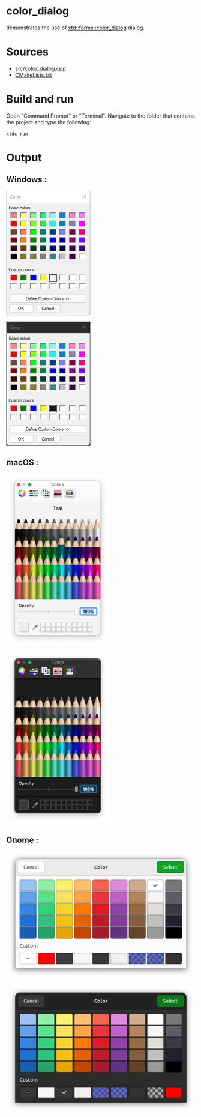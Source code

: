 # color_dialog

demonstrates the use of [xtd::forms::color_dialog](https://codedocs.xyz/gammasoft71/xtd/classxtd_1_1forms_1_1color__dialog.html) dialog.

# Sources

* [src/color_dialog.cpp](src/color_dialog.cpp)
* [CMakeLists.txt](CMakeLists.txt)

# Build and run

Open "Command Prompt" or "Terminal". Navigate to the folder that contains the project and type the following:

```shell
xtdc run
```

# Output

## Windows :

![Screenshot](../../../../docs/pictures/examples/color_dialog_w.png)

![Screenshot](../../../../docs/pictures/examples/color_dialog_wd.png)

## macOS :

![Screenshot](../../../../docs/pictures/examples/color_dialog_m.png)

![Screenshot](../../../../docs/pictures/examples/color_dialog_md.png)

## Gnome :

![Screenshot](../../../../docs/pictures/examples/color_dialog_g.png)

![Screenshot](../../../../docs/pictures/examples/color_dialog_gd.png)
